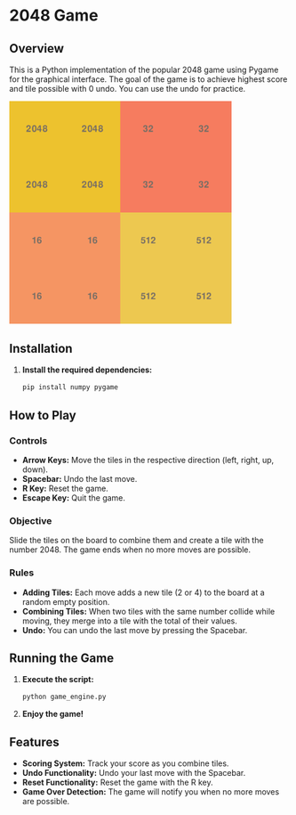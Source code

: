 
# 2048 Game

## Overview

This is a Python implementation of the popular 2048 game using Pygame for the graphical interface. The goal of the game is to achieve highest score and tile possible with 0 undo. You can use the undo for practice. 

<img src="screenshot.png" alt="Screenshot" width="400">

## Installation

1. **Install the required dependencies:**
    ```bash
    pip install numpy pygame
    ```

## How to Play

### Controls

- **Arrow Keys:** Move the tiles in the respective direction (left, right, up, down).
- **Spacebar:** Undo the last move.
- **R Key:** Reset the game.
- **Escape Key:** Quit the game.

### Objective

Slide the tiles on the board to combine them and create a tile with the number 2048. The game ends when no more moves are possible.

### Rules

- **Adding Tiles:** Each move adds a new tile (2 or 4) to the board at a random empty position.
- **Combining Tiles:** When two tiles with the same number collide while moving, they merge into a tile with the total of their values.
- **Undo:** You can undo the last move by pressing the Spacebar.

## Running the Game

1. **Execute the script:**
    ```bash
    python game_engine.py
    ```

2. **Enjoy the game!**

## Features

- **Scoring System:** Track your score as you combine tiles.
- **Undo Functionality:** Undo your last move with the Spacebar.
- **Reset Functionality:** Reset the game with the R key.
- **Game Over Detection:** The game will notify you when no more moves are possible.

